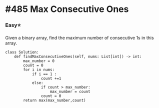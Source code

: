 # \#485 Max Consecutive Ones

### Easy:star:

Given a binary array, find the maximum number of consecutive 1s in this array.

```text
class Solution:
    def findMaxConsecutiveOnes(self, nums: List[int]) -> int:
        max_number = 0
        count = 0
        for i in nums:
            if i == 1 :
                count +=1
            else:
                if count > max_number:
                    max_number = count
                count = 0
        return max(max_number,count)
```

